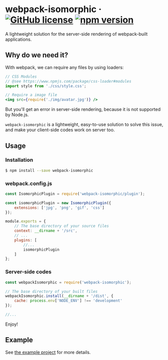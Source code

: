 # webpack-isomorphic  &middot; [![GitHub license](https://img.shields.io/badge/license-MIT-blue.svg)](https://github.com/Lanfei/webpack-isomorphic/blob/master/LICENSE) [![npm version](https://img.shields.io/npm/v/webpack-isomorphic.svg)](https://www.npmjs.com/package/webpack-isomorphic)

A lightweight solution for the server-side rendering of webpack-built applications.

## Why do we need it?

With webpack, we can require any files by using loaders:

```jsx
// CSS Modules
// @see https://www.npmjs.com/package/css-loader#modules
import style from './css/style.css';

// Require a image file
<img src={require('./img/avatar.jpg')} />
```

But you'll get an error in server-side rendering, because it is not supported by Node.js.

`webpack-isomorphic` is a lightweight, easy-to-use solution to solve this issue, and make your client-side codes work on server too.

## Usage

### Installation

```bash
$ npm install --save webpack-isomorphic
```

### webpack.config.js

```js
const IsomorphicPlugin = require('webpack-isomorphic/plugin');

const isomorphicPlugin = new IsomorphicPlugin({
	extensions: ['jpg', 'png', 'gif', 'css']
});

module.exports = {
	// The base directory of your source files
	context: __dirname + '/src',
	// ...
	plugins: [
		//...
		isomorphicPlugin
	]
};
```

### Server-side codes

```js
const webpackIsomorphic = require('webpack-isomorphic');

// The base directory of your built files
webpackIsomorphic.install(__dirname + '/dist', {
	cache: process.env['NODE_ENV'] !== 'development'
});

//...
```

Enjoy!

## Example

See [the example project](https://github.com/Lanfei/webpack-isomorphic/tree/master/example) for more details.
